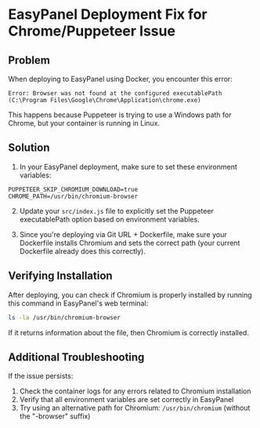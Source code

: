 # EasyPanel Deployment Fix for Chrome/Puppeteer Issue

## Problem
When deploying to EasyPanel using Docker, you encounter this error:
```
Error: Browser was not found at the configured executablePath (C:\Program Files\Google\Chrome\Application\chrome.exe)
```

This happens because Puppeteer is trying to use a Windows path for Chrome, but your container is running in Linux.

## Solution

1. In your EasyPanel deployment, make sure to set these environment variables:

```
PUPPETEER_SKIP_CHROMIUM_DOWNLOAD=true
CHROME_PATH=/usr/bin/chromium-browser
```

2. Update your `src/index.js` file to explicitly set the Puppeteer executablePath option based on environment variables.

3. Since you're deploying via Git URL + Dockerfile, make sure your Dockerfile installs Chromium and sets the correct path (your current Dockerfile already does this correctly).

## Verifying Installation

After deploying, you can check if Chromium is properly installed by running this command in EasyPanel's web terminal:

```bash
ls -la /usr/bin/chromium-browser
```

If it returns information about the file, then Chromium is correctly installed.

## Additional Troubleshooting

If the issue persists:

1. Check the container logs for any errors related to Chromium installation
2. Verify that all environment variables are set correctly in EasyPanel
3. Try using an alternative path for Chromium: `/usr/bin/chromium` (without the "-browser" suffix)
